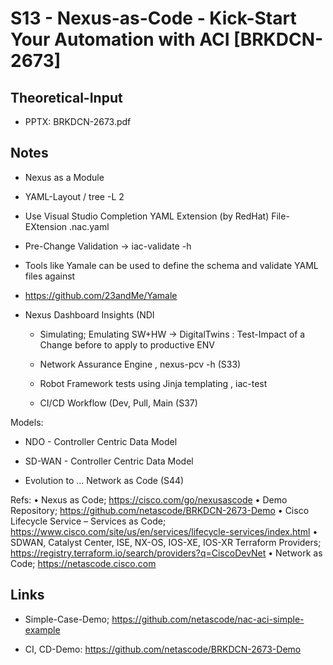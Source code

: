 # S13 - Nexus-as-Code - Kick-Start Your Automation with ACI [BRKDCN-2673]

## Theoretical-Input

  - PPTX: BRKDCN-2673.pdf

## Notes

- Nexus as a Module
- YAML-Layout / tree -L 2

- Use Visual Studio Completion
   YAML Extension (by RedHat)
   File-EXtension .nac.yaml

- Pre-Change Validation
 -> iac-validate -h

- Tools like Yamale can be used to define the schema and validate YAML files against
 - https://github.com/23andMe/Yamale

- Nexus Dashboard Insights (NDI
  - Simulating; Emulating SW+HW -> DigitalTwins : Test-Impact of a Change before to apply to productive ENV
  - Network Assurance Engine , nexus-pcv -h (S33)

  - Robot Framework tests using Jinja templating , iac-test
  
  - CI/CD Workflow (Dev, Pull, Main (S37)

Models:
 - NDO - Controller Centric Data Model
 - SD-WAN - Controller Centric Data Model

 - Evolution to … Network as Code (S44)

Refs:
• Nexus as Code; https://cisco.com/go/nexusascode
• Demo Repository; https://github.com/netascode/BRKDCN-2673-Demo
• Cisco Lifecycle Service – Services as Code; https://www.cisco.com/site/us/en/services/lifecycle-services/index.html
• SDWAN, Catalyst Center, ISE, NX-OS, IOS-XE, IOS-XR Terraform Providers; https://registry.terraform.io/search/providers?q=CiscoDevNet
• Network as Code; https://netascode.cisco.com

## Links

 - Simple-Case-Demo; https://github.com/netascode/nac-aci-simple-example

 - CI, CD-Demo: https://github.com/netascode/BRKDCN-2673-Demo
  